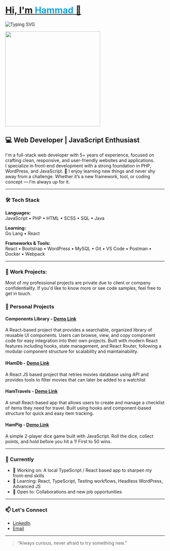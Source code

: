 <h1 align="">
  <a href="#">Hi, I'm <span style="color:#0ea5e9;">Hammad</span> 👋</a>
</h1>
<p align="">
  <img src="https://readme-typing-svg.demolab.com?font=Fira+Code&pause=1000&center=false&vCenter=true&width=435&lines=Full-stack+Web+Developer;Loves+building+cool+stuff" alt="Typing SVG" />
</p>

<p align="">
  <img src="https://media.giphy.com/media/qgQUggAC3Pfv687qPC/giphy.gif" width="300" />
</p>

## 💻 Web Developer | JavaScript Enthusiast 

I'm a full-stack web developer with 5+ years of experience, focused on crafting clean, responsive, and user-friendly websites and applications.  
I specialize in front-end development with a strong foundation in PHP, WordPress, and JavaScript.
🧠 I enjoy learning new things and never shy away from a challenge. Whether it’s a new framework, tool, or coding concept — I’m always up for it.

---

### 🛠️ Tech Stack

**Languages:**  
JavaScript • PHP • HTML • SCSS • SQL • Java 

**Learning:**  
Go Lang • React

**Frameworks & Tools:**  
React • Bootstrap • WordPress • MySQL • Git • VS Code • Postman • Docker • Webpack

---

### 💼 Work Projects:
Most of my professional projects are private due to client or company confidentiality. If you'd like to know more or see code samples, feel free to get in touch.

### 🚀 Personal Projects

#### Components Library - [Demo Link](https://hamponents.netlify.app/)
A React-based project that provides a searchable, organized library of reusable UI components. Users can browse, view, and copy component code for easy integration into their own projects. Built with modern React features including hooks, state management, and React Router, following a modular component structure for scalability and maintainability.

#### IHamDb - [Demo Link](https://ihamdb.netlify.app/)  

A React JS based project that retries movies database using API and provides tools to filter movies that can later be added to a watchlist

#### HamTravels - [Demo Link](https://hamtravels.netlify.app/)  
A small React-based app that allows users to create and manage a checklist of items they
need for travel. Built using hooks and component-based structure for quick and easy item tracking.

#### HamPig - [Demo Link](https://hampig.netlify.app)  
A simple 2-player dice game built with JavaScript. Roll the dice, collect points, and hold before you hit a 1! First to 50 wins.

---

### 🎯 Currently

- 🔭 Working on: A local TypeScript / React based app to sharpen my front-end skills  
- 🌱 Learning: React, TypeScript, Testing workflows, Headless WordPress, Advanced JS  
- 🤝 Open to: Collaborations and new job opportunities  

---

### 📫 Let's Connect

- [LinkedIn](https://www.linkedin.com/in/hammad-saleem07/)  
- [Email](hammad_saleem@live.com)  

---

> “Always curious, never afraid to try something new.”
